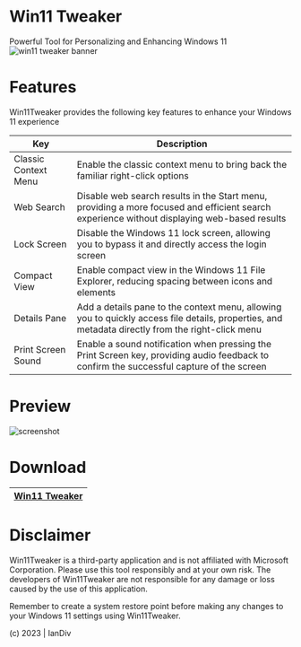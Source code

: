 # Win11 Tweaker
Powerful Tool for Personalizing and Enhancing Windows 11
![win11 tweaker banner](https://github.com/iandiv/Win11Tweaker/assets/28383248/2ebbc0b3-355b-4201-9189-e9ab9c6d7673)


# Features
Win11Tweaker provides the following key features to enhance your Windows 11 experience

| Key | Description |
 | ----------- | ----------- |
 | Classic Context Menu | Enable the classic context menu to bring back the familiar right-click options |
| Web Search | Disable web search results in the Start menu, providing a more focused and efficient search experience without displaying web-based results |
|Lock Screen | Disable the Windows 11 lock screen, allowing you to bypass it and directly access the login screen  |
|Compact View | Enable compact view in the Windows 11 File Explorer, reducing spacing between icons and elements |
|Details Pane | Add a details pane to the context menu, allowing you to quickly access file details, properties, and metadata directly from the right-click menu|
|Print Screen Sound |  Enable a sound notification when pressing the Print Screen key, providing audio feedback to confirm the successful capture of the screen |

# Preview
![screenshot](https://github.com/iandiv/Win11Tweaker/assets/28383248/3c7564a4-2976-48e0-be51-6f0cc7a4546c)

# Download

 | [Win11 Tweaker](https://github.com/iandiv/Win11Tweaker/releases) |
 | ----------- |

# Disclaimer
Win11Tweaker is a third-party application and is not affiliated with Microsoft Corporation. Please use this tool responsibly and at your own risk. The developers of Win11Tweaker are not responsible for any damage or loss caused by the use of this application.

Remember to create a system restore point before making any changes to your Windows 11 settings using Win11Tweaker.








(c) 2023 | IanDiv
